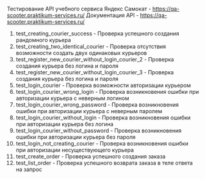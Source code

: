 Тестирование API учебного сервиса Яндекс Самокат - https://qa-scooter.praktikum-services.ru/ 
Документация API - https://qa-scooter.praktikum-services.ru/

1. test_creating_courier_success - Проверка успешного создания рандомного курьера
2. test_creating_two_identical_courier - Проверка отсутствия возможности создать двух одинаковых курьеров
3. test_register_new_courier_without_login_courier_2 - Проверка создания курьера без логина и пароля
4. test_register_new_courier_without_login_courier_3 - Проверка создания курьера без логина и пароля
5. test_login_courier - Проверка возможности авторизации курьером
6. test_login_courier_wrong_login - Проверка возникновения ошибки при авторизации курьера с неверным логином
7. test_login_courier_wrong_password - Проверка возникновения ошибки при авторизации курьера с неверным паролем
8. test_login_courier_without_login - Проверка возникновения ошибки при авторизации курьера без логина
9. test_login_courier_without_password - Проверка возникновения ошибки при авторизации курьера без пароля
10. test_login_not_creating_courier - Проверка возникновения ошибки при авторизации несуществующего курьера
11. test_create_order - Проверка успешного создания заказа
12. test_list_order - Проверка успешного возврата заказа в теле ответа на запрос

